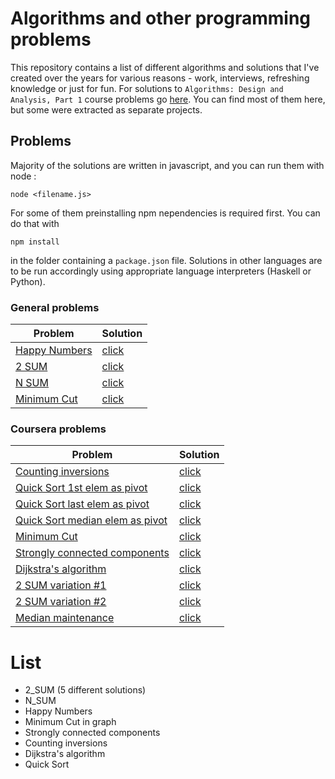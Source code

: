 # Algorithms and other programming problems

This repository contains a list of different algorithms and solutions that I've created over the years for various reasons - work, interviews,
refreshing knowledge or just for fun. For solutions to `Algorithms: Design and Analysis, Part 1` course problems go [here](https://github.com/siemiatj/algorithms/tree/master/Coursera). You can find most of them here, but some were extracted as separate projects.

## Problems

Majority of the solutions are written in javascript, and you can run them with node :

`node <filename.js>`

For some of them preinstalling npm nependencies is required first. You can do that with

`npm install`

in the folder containing a `package.json` file.
Solutions in other languages are to be run accordingly using appropriate language interpreters (Haskell or Python).

### General problems

| Problem                                                              | Solution                                                                                                                     |
|--------------------------------------------------------------------------|-----------------------------------------------------------------------------------------------------|
| [Happy Numbers](https://en.wikipedia.org/wiki/Happy_number)                   | [click](https://github.com/siemiatj/algorithms/blob/master/happy_numbers.js)                               |
| [2 SUM](https://algorithmstuff.wordpress.com/2013/07/30/two-sum-problem/)     | [click](https://github.com/siemiatj/algorithms/blob/master/2_sum.js)  |
| [N SUM](https://en.wikipedia.org/wiki/Subset_sum_problem)    | [click](https://github.com/siemiatj/algorithms/blob/master/n_sum.js) |
| [Minimum Cut](https://en.wikipedia.org/wiki/Minimum_cut) | [click](https://github.com/siemiatj/minimum-cut) |

### Coursera problems

| Problem                                                              | Solution                                                                                                                     |
|--------------------------------------------------------------------------|-----------------------------------------------------------------------------------------------------|
| [Counting inversions]()                   | [click](https://github.com/siemiatj/algorithms/Coursera/javascript/blob/master/01_inversions.js)                               |
| [Quick Sort 1st elem as pivot]()     | [click](https://github.com/siemiatj/algorithms/Coursera/javascript/blob/master/02_quicksort.js)  |
| [Quick Sort last elem as pivot]()     | [click](https://github.com/siemiatj/algorithms/Coursera/javascript/blob/master/02_quicksort_2.js)  |
| [Quick Sort median elem as pivot]()     | [click](https://github.com/siemiatj/algorithms/Coursera/javascript/blob/master/02_quicksort_3.js)  |
| [Minimum Cut]()    | [click](https://github.com/siemiatj/algorithms/Coursera/javascript/blob/master/03_min_cut.js) |
| [Strongly connected components]() | [click]() |
| [Dijkstra's algorithm]()                      | [click](https://github.com/siemiatj/algorithms/Coursera/javascript/blob/master/05_dijkstra.js) |
| [2 SUM variation #1]()          | [click](https://github.com/siemiatj/algorithms/Coursera/javascript/blob/master/06_2_sum.js) |
| [2 SUM variation #2]()                      | [click](https://github.com/siemiatj/algorithms/Coursera/javascript/blob/master/06_2_sum_2.js) |
| [Median maintenance]()      | [click]()  |

# List

* 2_SUM (5 different solutions)
* N_SUM
* Happy Numbers
* Minimum Cut in graph
* Strongly connected components
* Counting inversions
* Dijkstra's algorithm
* Quick Sort
